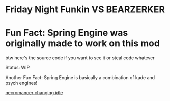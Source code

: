 # Friday Night Funkin VS BEARZERKER

# Fun Fact: Spring Engine was originally made to work on this mod

btw here's the source code if you want to see it or steal code whatever

Status: WIP

Another Fun Fact: Spring Engine is basically a combination of kade and psych engines!

[necromancer changing idle](https://user-images.githubusercontent.com/80663242/144481686-909f20f8-4956-421b-8a81-17bc9114eb0c.gif)


